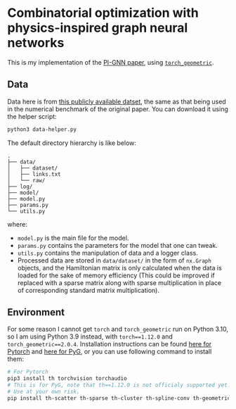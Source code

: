 # Combinatorial optimization with physics-inspired graph neural networks

This is my implementation of the [PI-GNN paper](https://arxiv.org/abs/2107.01188), using [`torch_geometric`](https://pytorch-geometric.readthedocs.io/).

## Data

Data here is from [this publicly available datset](https://web.stanford.edu/~yyye/yyye/Gset/), the same as that being used in the numerical benchmark of the original paper. You can download it using the helper script:

```bash
python3 data-helper.py
```

The default directory hierarchy is like below:

```
.
├── data/
│   ├── dataset/
│   ├── links.txt
│   └── raw/
├── log/
├── model/
├── model.py
├── params.py
└── utils.py
```

where:

- `model.py` is the main file for the model.
- `params.py` contains the parameters for the model that one can tweak.
- `utils.py` contains the manipulation of data and a logger class.
- Processed data are stored in `data/dataset/` in the form of `nx.Graph` objects, and the Hamiltonian matrix is only calculated when the data is loaded for the sake of memory efficiency (This could be improved if replaced with a sparse matrix along with sparse multiplication in place of corresponding standard matrix multiplication).

## Environment

For some reason I cannot get `torch` and `torch_geometric` run on Python 3.10, so I am using Python 3.9 instead, with `torch==1.12.0` and `torch_geometric==2.0.4`. Installation instructions can be found [here for Pytorch](https://pytorch.org/get-started/locally/) and [here for PyG](https://pytorch-geometric.readthedocs.io/en/latest/notes/installation.html), or you can use following command to install them:

```bash
# For Pytorch
pip3 install th torchvision torchaudio
# This is for PyG, note that th==1.12.0 is not officialy supported yet.
# Use at your own risk.
pip install th-scatter th-sparse th-cluster th-spline-conv th-geometric -f https://data.pyg.org/whl/torch-1.12.0+cpu.html
```